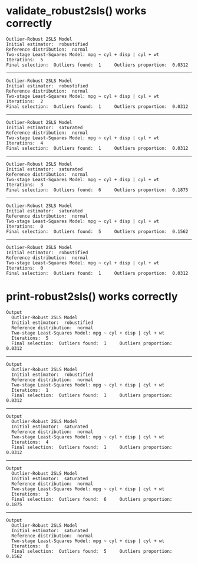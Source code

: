 # validate_robust2sls() works correctly

    Outlier-Robust 2SLS Model 
    Initial estimator:  robustified 
    Reference distribution:  normal 
    Two-stage Least-Squares Model: mpg ~ cyl + disp | cyl + wt 
    Iterations:  5 
    Final selection:  Outliers found:  1     Outliers proportion:  0.0312 

---

    Outlier-Robust 2SLS Model 
    Initial estimator:  robustified 
    Reference distribution:  normal 
    Two-stage Least-Squares Model: mpg ~ cyl + disp | cyl + wt 
    Iterations:  2 
    Final selection:  Outliers found:  1     Outliers proportion:  0.0312 

---

    Outlier-Robust 2SLS Model 
    Initial estimator:  saturated 
    Reference distribution:  normal 
    Two-stage Least-Squares Model: mpg ~ cyl + disp | cyl + wt 
    Iterations:  4 
    Final selection:  Outliers found:  1     Outliers proportion:  0.0312 

---

    Outlier-Robust 2SLS Model 
    Initial estimator:  saturated 
    Reference distribution:  normal 
    Two-stage Least-Squares Model: mpg ~ cyl + disp | cyl + wt 
    Iterations:  3 
    Final selection:  Outliers found:  6     Outliers proportion:  0.1875 

---

    Outlier-Robust 2SLS Model 
    Initial estimator:  saturated 
    Reference distribution:  normal 
    Two-stage Least-Squares Model: mpg ~ cyl + disp | cyl + wt 
    Iterations:  0 
    Final selection:  Outliers found:  5     Outliers proportion:  0.1562 

---

    Outlier-Robust 2SLS Model 
    Initial estimator:  robustified 
    Reference distribution:  normal 
    Two-stage Least-Squares Model: mpg ~ cyl + disp | cyl + wt 
    Iterations:  0 
    Final selection:  Outliers found:  1     Outliers proportion:  0.0312 

# print-robust2sls() works correctly

    Output
      Outlier-Robust 2SLS Model 
      Initial estimator:  robustified 
      Reference distribution:  normal 
      Two-stage Least-Squares Model: mpg ~ cyl + disp | cyl + wt 
      Iterations:  5 
      Final selection:  Outliers found:  1     Outliers proportion:  0.0312 

---

    Output
      Outlier-Robust 2SLS Model 
      Initial estimator:  robustified 
      Reference distribution:  normal 
      Two-stage Least-Squares Model: mpg ~ cyl + disp | cyl + wt 
      Iterations:  1 
      Final selection:  Outliers found:  1     Outliers proportion:  0.0312 

---

    Output
      Outlier-Robust 2SLS Model 
      Initial estimator:  saturated 
      Reference distribution:  normal 
      Two-stage Least-Squares Model: mpg ~ cyl + disp | cyl + wt 
      Iterations:  4 
      Final selection:  Outliers found:  1     Outliers proportion:  0.0312 

---

    Output
      Outlier-Robust 2SLS Model 
      Initial estimator:  saturated 
      Reference distribution:  normal 
      Two-stage Least-Squares Model: mpg ~ cyl + disp | cyl + wt 
      Iterations:  3 
      Final selection:  Outliers found:  6     Outliers proportion:  0.1875 

---

    Output
      Outlier-Robust 2SLS Model 
      Initial estimator:  saturated 
      Reference distribution:  normal 
      Two-stage Least-Squares Model: mpg ~ cyl + disp | cyl + wt 
      Iterations:  0 
      Final selection:  Outliers found:  5     Outliers proportion:  0.1562 

